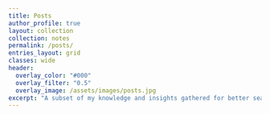```yaml
---
title: Posts
author_profile: true
layout: collection
collection: notes
permalink: /posts/
entries_layout: grid
classes: wide
header:
  overlay_color: "#000"
  overlay_filter: "0.5"
  overlay_image: /assets/images/posts.jpg
excerpt: "A subset of my knowledge and insights gathered for better searchability and sharing."
---
```

